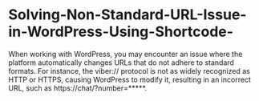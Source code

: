 # Solving-Non-Standard-URL-Issue-in-WordPress-Using-Shortcode-
When working with WordPress, you may encounter an issue where the platform automatically changes URLs that do not adhere to standard formats. For instance, the viber:// protocol is not as widely recognized as HTTP or HTTPS, causing WordPress to modify it, resulting in an incorrect URL, such as https://chat/?number=*****.
